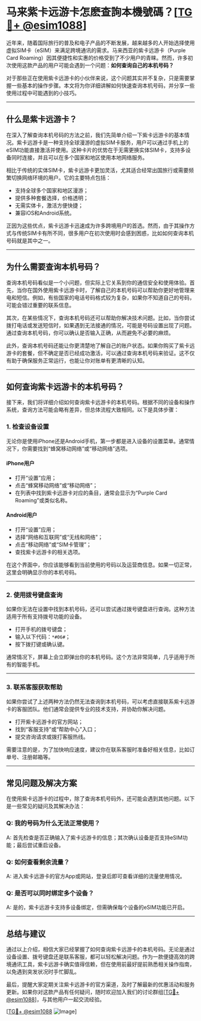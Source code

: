 # 马来紫卡远游卡怎麽查詢本機號碼？[[TG💪+ @esim1088](https://t.me/s/esim1088)]

近年来，随着国际旅行的普及和电子产品的不断发展，越来越多的人开始选择使用虚拟SIM卡（eSIM）来满足跨境通讯的需求。马来西亚的紫卡远游卡（Purple Card Roaming）因其便捷性和实惠的价格受到了不少用户的青睐。然而，许多初次使用这款产品的用户可能会遇到一个问题：**如何查询自己的本机号码？**

对于那些正在使用紫卡远游卡的小伙伴来说，这个问题其实并不复杂，只是需要掌握一些基本的操作步骤。本文将为你详细讲解如何快速查询本机号码，并分享一些使用过程中可能遇到的小技巧。

---

## **什么是紫卡远游卡？**

在深入了解查询本机号码的方法之前，我们先简单介绍一下紫卡远游卡的基本情况。紫卡远游卡是一种支持全球漫游的虚拟SIM卡服务，用户可以通过手机上的eSIM功能直接激活并使用。这种卡片的优势在于无需更换实体SIM卡，支持多设备同时连接，并且可以在多个国家和地区使用本地网络服务。

相比于传统的实体SIM卡，紫卡远游卡更加灵活，尤其适合经常出国旅行或需要频繁切换网络环境的用户。它的主要特点包括：

- 支持全球多个国家和地区漫游；
- 提供多种套餐选择，价格透明；
- 无需实体卡，激活方便快捷；
- 兼容iOS和Android系统。

正因为这些优点，紫卡远游卡迅速成为许多跨境用户的首选。然而，由于其操作方式与传统SIM卡有所不同，很多用户在初次使用时会感到困惑，比如如何查询本机号码就是其中之一。

---

## **为什么需要查询本机号码？**

查询本机号码看似是一个小问题，但实际上它关系到你的通信安全和使用体验。首先，当你在国外使用紫卡远游卡时，了解自己的本机号码可以帮助你更好地管理来电和短信。例如，有些国家的电话号码格式较为复杂，如果你不知道自己的号码，可能会错过重要的联系信息。

其次，在某些情况下，查询本机号码还可以帮助你解决技术问题。比如，当你尝试拨打电话或发送短信时，如果遇到无法接通的情况，可能是号码设置出现了问题。通过查询本机号码，你可以确认是否输入正确，从而避免不必要的麻烦。

此外，查询本机号码还能让你更清楚地了解自己的账户状态。如果你购买了紫卡远游卡的套餐，但不确定是否已经成功激活，可以通过查询本机号码来验证。这不仅有助于确保服务正常运行，也能让你对账单有更清晰的认知。

---

## **如何查询紫卡远游卡的本机号码？**

接下来，我们将详细介绍如何查询紫卡远游卡的本机号码。根据不同的设备和操作系统，查询方法可能会略有差异，但总体流程大致相同。以下是具体步骤：

### **1. 检查设备设置**
无论你是使用iPhone还是Android手机，第一步都是进入设备的设置菜单。通常情况下，你需要找到“蜂窝移动网络”或“移动网络”选项。

#### **iPhone用户**
- 打开“设置”应用；
- 点击“蜂窝移动网络”或“移动网络”；
- 在列表中找到紫卡远游卡对应的条目，通常会显示为“Purple Card Roaming”或类似名称。

#### **Android用户**
- 打开“设置”应用；
- 选择“网络和互联网”或“无线和网络”；
- 点击“移动网络”或“SIM卡管理”；
- 查找紫卡远游卡的相关选项。

在这个界面中，你应该能够看到当前使用的号码以及运营商信息。如果一切正常，这里会明确显示你的本机号码。

---

### **2. 使用拨号键盘查询**
如果你无法在设置中找到本机号码，还可以尝试通过拨号键盘进行查询。这种方法适用于所有支持拨号功能的设备。

- 打开手机的拨号键盘；
- 输入以下代码：`*#06#`；
- 按下拨打键或确认键。

通常情况下，屏幕上会立即弹出你的本机号码。这个方法非常简单，几乎适用于所有的智能手机。

---

### **3. 联系客服获取帮助**
如果你尝试了上述两种方法仍然无法查询到本机号码，可以考虑直接联系紫卡远游卡的客服团队。他们通常会提供专业的技术支持，并协助你解决问题。

- 打开紫卡远游卡的官方网站；
- 找到“客服支持”或“帮助中心”入口；
- 提交咨询请求或拨打客服热线。

需要注意的是，为了加快响应速度，建议你在联系客服时准备好相关信息，比如订单号、注册邮箱等。

---

## **常见问题及解决方案**

在使用紫卡远游卡的过程中，除了查询本机号码外，还可能会遇到其他问题。以下是一些常见的疑问及其解决办法：

### **Q: 我的号码为什么无法正常使用？**
A: 首先检查是否正确输入了紫卡远游卡的信息；其次确认设备是否支持eSIM功能；最后尝试重启设备。

### **Q: 如何查看剩余流量？**
A: 进入紫卡远游卡的官方App或网站，登录后即可查看详细的流量使用情况。

### **Q: 是否可以同时绑定多个设备？**
A: 是的，紫卡远游卡支持多设备绑定，但需确保每个设备的eSIM功能已开启。

---

## **总结与建议**

通过以上介绍，相信大家已经掌握了如何查询紫卡远游卡的本机号码。无论是通过设备设置、拨号键盘还是联系客服，都可以轻松解决问题。作为一款便捷高效的跨境通讯工具，紫卡远游卡确实值得信赖，但在使用前最好提前熟悉相关操作指南，以免遇到突发状况时手忙脚乱。

最后，提醒大家定期关注紫卡远游卡的官方渠道，及时了解最新的优惠活动和服务更新。如果你对这款产品有任何疑问，随时欢迎加入我们的讨论群组[[TG💪+ @esim1088](https://t.me/s/esim1088)]，与其他用户一起交流经验。

[[TG💪+ @esim1088](https://t.me/s/esim1088) ![Image](https://i.postimg.cc/4NQfJmqS/Snipaste-2025-05-13-00-14-12.png)]